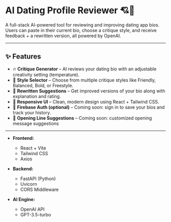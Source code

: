 # AI Dating Profile Reviewer 💘🤖

A full-stack AI-powered tool for reviewing and improving dating app bios. Users can paste in their current bio, choose a critique style, and receive feedback + a rewritten version, all powered by OpenAI.

---

## ✨ Features

- 🔥 **Critique Generator** – AI reviews your dating bio with an adjustable creativity setting (temperature).
- 🎨 **Style Selector** – Choose from multiple critique styles like Friendly, Balanced, Bold, or Freestyle.
- 💬 **Rewritten Suggestions** – Get improved versions of your bio along with explanation and rating.
- 📱 **Responsive UI** – Clean, modern design using React + Tailwind CSS.
- 🔐 **Firebase Auth (optional)** – Coming soon: sign in to save your bios and track your history.
- 🔐 **Opening Line Suggestions** – Coming soon: customized opening message suggestions

---

- **Frontend:**
  - React + Vite
  - Tailwind CSS
  - Axios

- **Backend:**
  - FastAPI (Python)
  - Uvicorn
  - CORS Middleware

- **AI Engine:**
  - OpenAI API
  - GPT-3.5-turbo

